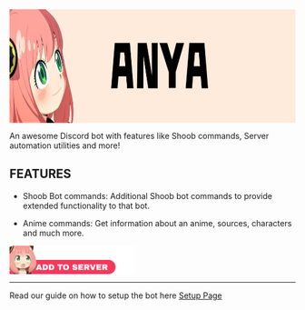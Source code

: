 <img src="./assets/banner.png" width=900 height=200 align="middle">


An awesome Discord bot with features like Shoob commands, Server automation utilities and more!


## FEATURES

* Shoob Bot commands: Additional Shoob bot commands to provide extended functionality to that bot.

* Anime commands: Get information about an anime, sources, characters and much more.



<a href="https://discord.com/api/oauth2/authorize?client_id=979906554188939264&permissions=378025593921&scope=bot%20applications.commands">
<img src="./assets/invite_me_pls.png" width=220 height=50 align="middle" target="_blank">
</a>

***

Read our guide on how to setup the bot here [Setup Page](setups.md)